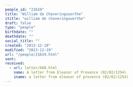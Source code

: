 ```yaml
---
people_id: "21619"
title: "William de Chaveringuuorthe"
ititle: "william de chaveringuuorthe"
draft: false
type: "people"
birthdate: ""
deathdate: ""
social_title: ""
created: "2013-12-19"
modified: "2013-12-19"
url: "/people/21619.html"
sent:
received:
  - url: letter/608.html
    name: A letter from Eleanor of Provence (02/02/1254)
    iname: a letter from eleanor of provence (02/02/1254)
---
```

